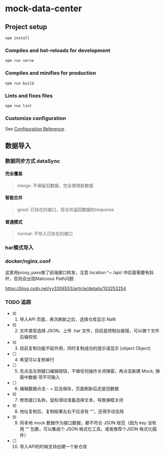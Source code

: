# mock-data-center

## Project setup

```
npm install
```

### Compiles and hot-reloads for development
```
npm run serve
```

### Compiles and minifies for production
```
npm run build
```

### Lints and fixes files
```
npm run lint
```

### Customize configuration
See [Configuration Reference](https://cli.vuejs.org/config/).

## 数据导入

### 数据同步方式 dataSync

#### 完全覆盖

> merge: 不保留旧数据，完全使用新数据

#### 智能合并

> good: 已存在的接口，将合并返回数据的response

#### 普通模式

> normal: 不导入已存在的接口

### har模式导入

### docker/nginx.conf

这里用proxy_pass做了前端接口转发，注意 location ^~ /api/ 中后面需要有斜杆，否则会出现Malicious Path问题

https://blog.csdn.net/yy3306553/article/details/103253254

### TODO 追踪

- [x] 1. 导入API 页面，再次刷新之后，选择仓库显示 NaN
- [x] 2. 文件类型选择 JSON，上传 .har 文件，目前是控制台报错，可以做个文件后缀校验
- [x] 3. 目前复制功能不起作用，同时复制成功的提示语显示 [object Object]
- [ ] 4. 希望可以复制单行
- [ ] 5. 先点击左侧接口编辑按钮，不做任何操作关闭弹窗，再点击新建 Mock, 弹窗中数据 项不可输入
- [ ] 6. 编辑数据点击 - + 后没保存，页面刷新后还是旧数据
- [x] 7. 修改接口名称，鼠标滑动准备选择文本，导致弹框关闭
- [x] 8. 地址复制后，复制结果左右不应该有 “”，还得手动去除
- [x] 9.  将本地 mock 数据作为接口数据，都不符合 JSON 规范（因为 key 没有用 “” 包裹，可以集成个 JSON 格式化工具，或者推荐个JSON 格式化插件）
- [ ] 10.  导入API的时候支持创建一个新仓库

